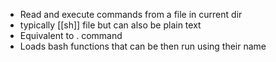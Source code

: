 - Read and execute commands from a file in current dir
- typically [[sh]] file but can also be plain text
- Equivalent to . command
- Loads bash functions that can be then run using their name
